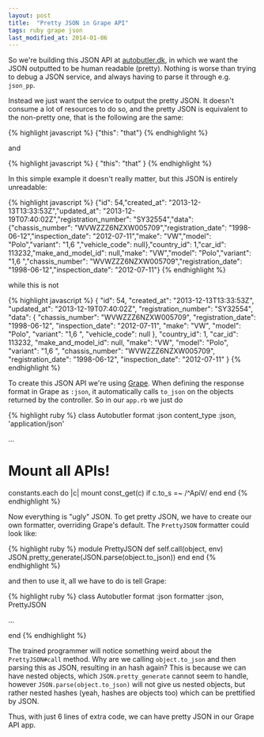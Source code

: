 ```yaml
---
layout: post
title:  "Pretty JSON in Grape API"
tags: ruby grape json
last_modified_at: 2014-01-06
---
```


So we're building this JSON API at [autobutler.dk](https://www.autobutler.dk), in which we want the JSON outputted to be human readable (pretty).
Nothing is worse than trying to debug a JSON service, and always having to parse it through e.g. `json_pp`.

Instead we just want the service to output the pretty JSON.
It doesn't consume a lot of resources to do so, and the pretty JSON is equivalent to the non-pretty one, that is the following are the same:

{% highlight javascript %}
{"this": "that"}
{% endhighlight %}

and

{% highlight javascript %}
{
  "this": "that"
}
{% endhighlight %}

In this simple example it doesn't really matter, but this JSON is entirely unreadable:

{% highlight javascript %}
{"id": 54,"created_at": "2013-12-13T13:33:53Z","updated_at": "2013-12-19T07:40:02Z","registration_number": "SY32554","data":{"chassis_number": "WVWZZZ6NZXW005709","registration_date": "1998-06-12","inspection_date": "2012-07-11","make": "VW","model": "Polo","variant": "1,6  ","vehicle_code": null},"country_id": 1,"car_id": 113232,"make_and_model_id": null,"make": "VW","model": "Polo","variant": "1,6  ","chassis_number": "WVWZZZ6NZXW005709","registration_date": "1998-06-12","inspection_date": "2012-07-11"}
{% endhighlight %}

while this is not

{% highlight javascript %}
{
  "id": 54,
  "created_at": "2013-12-13T13:33:53Z",
  "updated_at": "2013-12-19T07:40:02Z",
  "registration_number": "SY32554",
  "data": {
    "chassis_number": "WVWZZZ6NZXW005709",
    "registration_date": "1998-06-12",
    "inspection_date": "2012-07-11",
    "make": "VW",
    "model": "Polo",
    "variant": "1,6  ",
    "vehicle_code": null
  },
  "country_id": 1,
  "car_id": 113232,
  "make_and_model_id": null,
  "make": "VW",
  "model": "Polo",
  "variant": "1,6  ",
  "chassis_number": "WVWZZZ6NZXW005709",
  "registration_date": "1998-06-12",
  "inspection_date": "2012-07-11"
}
{% endhighlight %}

To create this JSON API we're using [Grape](https://github.com/intridea/grape/).
When defining the response format in Grape as `:json`, it automatically calls `to_json` on the objects returned by the controller.
So in our `app.rb` we just do

{% highlight ruby %}
class Autobutler
  format :json
  content_type :json, 'application/json'

  ...

  # Mount all APIs!
  constants.each do |c|
    mount const_get(c) if c.to_s =~ /^ApiV/
  end
end
{% endhighlight %}

Now everything is "ugly" JSON.
To get pretty JSON, we have to create our own formatter, overriding Grape's default.
The `PrettyJSON` formatter could look like:

{% highlight ruby %}
module PrettyJSON
  def self.call(object, env)
    JSON.pretty_generate(JSON.parse(object.to_json))
  end
end
{% endhighlight %}

and then to use it, all we have to do is tell Grape:

{% highlight ruby %}
class Autobutler
  format :json
  formatter :json, PrettyJSON

  ...

end
{% endhighlight %}

The trained programmer will notice something weird about the `PrettyJSON#call` method.
Why are we calling `object.to_json` and then parsing this as JSON, resulting in an hash again?
This is because we can have nested objects, which `JSON.pretty_generate` cannot seem to handle, however `JSON.parse(object.to_json)` will not give us nested objects, but rather nested hashes (yeah, hashes are objects too) which can be prettified by JSON.

Thus, with just 6 lines of extra code, we can have pretty JSON in our Grape API app.
